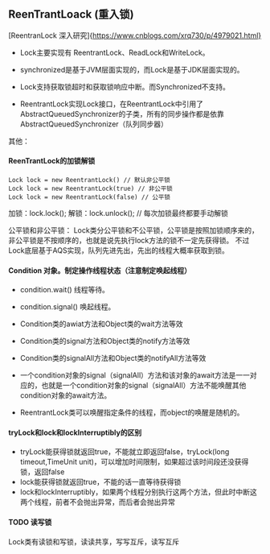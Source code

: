 ## ReenTrantLoack (重入锁)

[ReentranLock 深入研究]{https://www.cnblogs.com/xrq730/p/4979021.html}

- Lock主要实现有 ReentrantLock、ReadLock和WriteLock。

- synchronized是基于JVM层面实现的，而Lock是基于JDK层面实现的。

- Lock支持获取锁超时和获取锁响应中断。而Synchronized不支持。

- ReentrantLock实现Lock接口，在ReentrantLock中引用了AbstractQueuedSynchronizer的子类，所有的同步操作都是依靠AbstractQueuedSynchronizer（队列同步器）

其他：

#### ReenTrantLock的加锁解锁

```$xslt
Lock lock = new ReentrantLock() // 默认非公平锁
Lock lock = new ReentrantLock(true) // 非公平锁
Lock lock = new ReentrantLock(false) // 公平锁
```

加锁：lock.lock();
解锁：lock.unlock(); // 每次加锁最终都要手动解锁

公平锁和非公平锁：
Lock类分公平锁和不公平锁，公平锁是按照加锁顺序来的，非公平锁是不按顺序的，也就是说先执行lock方法的锁不一定先获得锁。
不过Lock底层基于AQS实现，队列先进先出，先出的线程大概率获取到锁。

#### Condition 对象。制定操作线程状态（注意制定唤起线程）
- condition.wait() 线程等待。
- condition.signal() 唤起线程。
- Condition类的awiat方法和Object类的wait方法等效
- Condition类的signal方法和Object类的notify方法等效
- Condition类的signalAll方法和Object类的notifyAll方法等效

- 一个condition对象的signal（signalAll）方法和该对象的await方法是一一对应的，也就是一个condition对象的signal（signalAll）方法不能唤醒其他condition对象的await方法。
- ReentrantLock类可以唤醒指定条件的线程，而object的唤醒是随机的。


#### tryLock和lock和lockInterruptibly的区别

- tryLock能获得锁就返回true，不能就立即返回false，tryLock(long timeout,TimeUnit unit)，可以增加时间限制，如果超过该时间段还没获得锁，返回false
- lock能获得锁就返回true，不能的话一直等待获得锁
- lock和lockInterruptibly，如果两个线程分别执行这两个方法，但此时中断这两个线程，前者不会抛出异常，而后者会抛出异常

#### TODO 读写锁
Lock类有读锁和写锁，读读共享，写写互斥，读写互斥